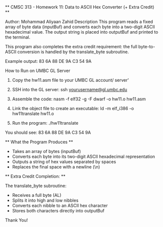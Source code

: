 **       CMSC 313 - Homework 11: Data to ASCII Hex Converter (+ Extra Credit)  **

Author: Mohammad Aliyaan Zahid
Description
This program reads a fixed array of byte data (inputBuf) and converts each byte into a two-digit ASCII hexadecimal value. The output string is placed into outputBuf and printed to the terminal.

This program also completes the extra credit requirement: the full byte-to-ASCII conversion is handled by the translate_byte subroutine.

Example output:
83 6A 88 DE 9A C3 54 9A

How to Run on UMBC GL Server
1. Copy the hw11.asm file to your UMBC GL account/ server'

2. SSH into the GL server:
ssh yourusername@gl.umbc.edu

3. Assemble the code:
nasm -f elf32 -g -F dwarf -o hw11.o hw11.asm

4. Link the object file to create an executable:
ld -m elf_i386 -o hw11translate hw11.o

5. Run the program:
./hw11translate

You should see:
83 6A 88 DE 9A C3 54 9A

** What the Program Produces **
- Takes an array of bytes (inputBuf)
- Converts each byte into its two-digit ASCII hexadecimal representation
- Outputs a string of hex values separated by spaces
- Replaces the final space with a newline (\n)


** Extra Credit Completion: **

The translate_byte subroutine:
- Receives a full byte (AL)
- Splits it into high and low nibbles
- Converts each nibble to an ASCII hex character
- Stores both characters directly into outputBuf


Thank You!
